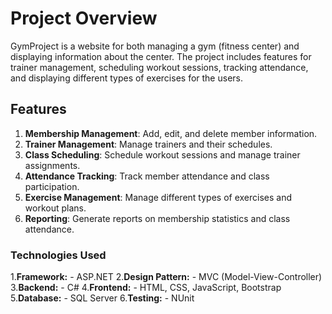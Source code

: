 # Project Overview
GymProject is a website for both managing a gym (fitness center) and displaying information about the center. 
The project includes features for trainer management, scheduling workout sessions, 
tracking attendance, and displaying different types of exercises for the users.

## Features
1. **Membership Management**: Add, edit, and delete member information.
2. **Trainer Management**: Manage trainers and their schedules.
3. **Class Scheduling**: Schedule workout sessions and manage trainer assignments.
4. **Attendance Tracking**: Track member attendance and class participation.
5. **Exercise Management**: Manage different types of exercises and workout plans.
6. **Reporting**: Generate reports on membership statistics and class attendance.

### Technologies Used
1.**Framework:** - ASP.NET
2.**Design Pattern:** -  MVC (Model-View-Controller)
3.**Backend:** - C#
4.**Frontend:** - HTML, CSS, JavaScript, Bootstrap
5.**Database:** - SQL Server
6.**Testing:** - NUnit
